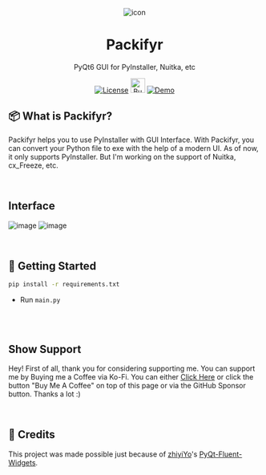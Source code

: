 <div align="center">

![icon](https://github.com/rohankishore/Packifyr/assets/109947257/2d9de576-70ee-4636-9857-c289a8237c77)
# Packifyr
PyQt6 GUI for PyInstaller, Nuitka, etc

</div>  

<div align="center">
  
  <a href="https://opensource.org/licenses/MIT">![License](https://img.shields.io/badge/License-MIT-yellow)</a>
  <a href='https://ko-fi.com/V7V7QZ7GS' target='_blank'><img height='36' style='border:0px;height:29px;' src='https://storage.ko-fi.com/cdn/kofi5.png?v=3' border='0' alt='Buy Me a Coffee at ko-fi.com' /></a>
  <a href="https://www.fiverr.com/rohancodespy/">![Demo](https://img.shields.io/badge/Fiverr-Hire-green)</a>
</div>

## 📦 What is Packifyr?
Packifyr helps you to use PyInstaller with GUI Interface. With Packifyr, you can convert your Python file to exe with the help of a modern UI. As of now, it only supports PyInstaller. But I'm working on the support of Nuitka, cx_Freeze, etc. 

  
<br>

## Interface
![image](https://github.com/rohankishore/Packifyr/assets/109947257/9c9b3b1d-f9e1-4797-a8d7-db4a103e0fc6)
![image](https://github.com/rohankishore/Packifyr/assets/109947257/74db6511-558f-43e6-8980-a7a11373b4a7)

<br>

## 👒 Getting Started

```bash
pip install -r requirements.txt
```

- Run  `main.py`

<br>


<br>

## Show Support

Hey! First of all, thank you for considering supporting me. You can support me by Buying me a Coffee via Ko-Fi. You can either [Click Here](https://ko-fi.com/rohankishore) or click the button "Buy Me A Coffee" on top of this page or via the GitHub Sponsor button. Thanks a lot :)

<br>

## 💖 Credits

This project was made possible just because of [zhiyiYo](https://github.com/zhiyiYo)'s [PyQt-Fluent-Widgets](https://github.com/zhiyiYo/PyQt-Fluent-Widgets).

<br>

